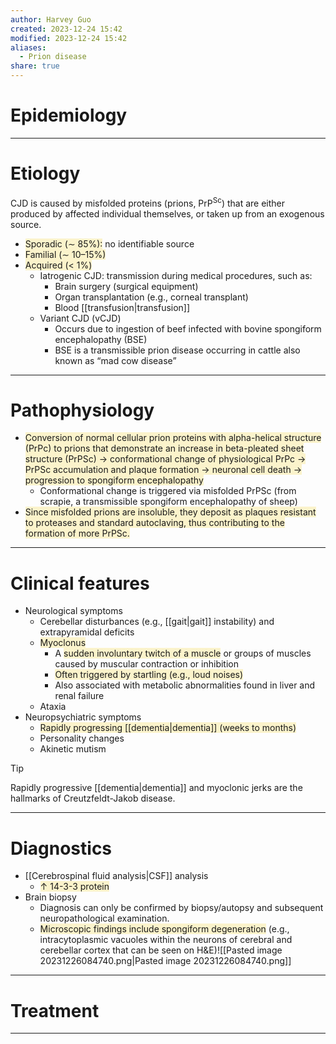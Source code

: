 ```yaml
---
author: Harvey Guo
created: 2023-12-24 15:42
modified: 2023-12-24 15:42
aliases:
  - Prion disease
share: true
---
```

# Epidemiology


---
# Etiology
CJD is caused by misfolded proteins (prions, PrP<sup>Sc</sup>) that are either produced by affected individual themselves, or taken up from an exogenous source.
- <span style="background:rgba(240, 200, 0, 0.2)">Sporadic (∼ 85%):</span> no identifiable source
- <span style="background:rgba(240, 200, 0, 0.2)">Familial (∼ 10–15%)</span>
- <span style="background:rgba(240, 200, 0, 0.2)">Acquired (&lt; 1%) </span>
	- Iatrogenic CJD: transmission during medical procedures, such as:
		- Brain surgery (surgical equipment)
		- Organ transplantation (e.g., corneal transplant)
		- Blood [[transfusion|transfusion]]
	- Variant CJD (vCJD)
		- Occurs due to ingestion of beef infected with bovine spongiform encephalopathy (BSE)
		- BSE is a transmissible prion disease occurring in cattle also known as “mad cow disease”


---
# Pathophysiology
- <span style="background:rgba(240, 200, 0, 0.2)">Conversion of normal cellular prion proteins with alpha-helical structure (PrPc) to prions that demonstrate an increase in beta-pleated sheet structure (PrPSc) → conformational change of physiological PrPc  → PrPSc accumulation and plaque formation → neuronal cell death → progression to spongiform encephalopathy </span>
	- Conformational change is triggered via misfolded PrPSc (from scrapie, a transmissible spongiform encephalopathy of sheep)
- <span style="background:rgba(240, 200, 0, 0.2)">Since misfolded prions are insoluble, they deposit as plaques resistant to proteases and standard autoclaving, thus contributing to the formation of more PrPSc.</span>

---
# Clinical features
- Neurological symptoms
	- Cerebellar disturbances (e.g., [[gait|gait]] instability) and extrapyramidal deficits
	- <span style="background:rgba(240, 200, 0, 0.2)">Myoclonus</span>
		- A <span style="background:rgba(240, 200, 0, 0.2)">sudden involuntary twitch of a muscle</span> or groups of muscles caused by muscular contraction or inhibition
		- <span style="background:rgba(240, 200, 0, 0.2)">Often triggered by startling (e.g., loud noises)</span>
		- Also associated with metabolic abnormalities found in liver and renal failure
	- Ataxia
- Neuropsychiatric symptoms
	- <span style="background:rgba(240, 200, 0, 0.2)">Rapidly progressing [[dementia|dementia]] (weeks to months)</span>
	- Personality changes
	- Akinetic mutism

>[!tip] 
>Rapidly progressive [[dementia|dementia]] and myoclonic jerks are the hallmarks of Creutzfeldt-Jakob disease.

---
# Diagnostics
- [[Cerebrospinal fluid analysis|CSF]] analysis
	- <span style="background:rgba(240, 200, 0, 0.2)">↑ 14-3-3 protein</span>
- Brain biopsy
	- Diagnosis can only be confirmed by biopsy/autopsy and subsequent neuropathological examination. 
	- <span style="background:rgba(240, 200, 0, 0.2)">Microscopic findings include spongiform degeneration</span> (e.g., intracytoplasmic vacuoles within the neurons of cerebral and cerebellar cortex that can be seen on H&E)![[Pasted image 20231226084740.png|Pasted image 20231226084740.png]]

---
# Treatment


---
